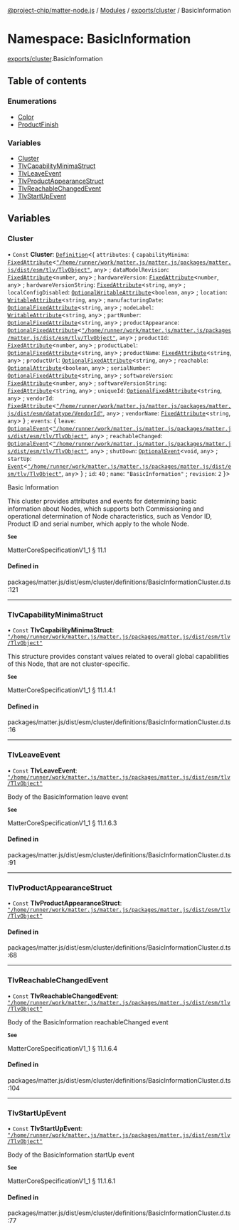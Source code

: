 [@project-chip/matter-node.js](../README.md) / [Modules](../modules.md) / [exports/cluster](exports_cluster.md) / BasicInformation

# Namespace: BasicInformation

[exports/cluster](exports_cluster.md).BasicInformation

## Table of contents

### Enumerations

- [Color](../enums/exports_cluster.BasicInformation.Color.md)
- [ProductFinish](../enums/exports_cluster.BasicInformation.ProductFinish.md)

### Variables

- [Cluster](exports_cluster.BasicInformation.md#cluster)
- [TlvCapabilityMinimaStruct](exports_cluster.BasicInformation.md#tlvcapabilityminimastruct)
- [TlvLeaveEvent](exports_cluster.BasicInformation.md#tlvleaveevent)
- [TlvProductAppearanceStruct](exports_cluster.BasicInformation.md#tlvproductappearancestruct)
- [TlvReachableChangedEvent](exports_cluster.BasicInformation.md#tlvreachablechangedevent)
- [TlvStartUpEvent](exports_cluster.BasicInformation.md#tlvstartupevent)

## Variables

### Cluster

• `Const` **Cluster**: [`Definition`](exports_cluster.ClusterFactory.md#definition)<{ `attributes`: { `capabilityMinima`: [`FixedAttribute`](exports_cluster.md#fixedattribute)<[`"/home/runner/work/matter.js/matter.js/packages/matter.js/dist/esm/tlv/TlvObject"`](export._internal_.__home_runner_work_matter_js_matter_js_packages_matter_js_dist_esm_tlv_TlvObject_.md), `any`\> ; `dataModelRevision`: [`FixedAttribute`](exports_cluster.md#fixedattribute)<`number`, `any`\> ; `hardwareVersion`: [`FixedAttribute`](exports_cluster.md#fixedattribute)<`number`, `any`\> ; `hardwareVersionString`: [`FixedAttribute`](exports_cluster.md#fixedattribute)<`string`, `any`\> ; `localConfigDisabled`: [`OptionalWritableAttribute`](exports_cluster.md#optionalwritableattribute)<`boolean`, `any`\> ; `location`: [`WritableAttribute`](exports_cluster.md#writableattribute)<`string`, `any`\> ; `manufacturingDate`: [`OptionalFixedAttribute`](exports_cluster.md#optionalfixedattribute)<`string`, `any`\> ; `nodeLabel`: [`WritableAttribute`](exports_cluster.md#writableattribute)<`string`, `any`\> ; `partNumber`: [`OptionalFixedAttribute`](exports_cluster.md#optionalfixedattribute)<`string`, `any`\> ; `productAppearance`: [`OptionalFixedAttribute`](exports_cluster.md#optionalfixedattribute)<[`"/home/runner/work/matter.js/matter.js/packages/matter.js/dist/esm/tlv/TlvObject"`](export._internal_.__home_runner_work_matter_js_matter_js_packages_matter_js_dist_esm_tlv_TlvObject_.md), `any`\> ; `productId`: [`FixedAttribute`](exports_cluster.md#fixedattribute)<`number`, `any`\> ; `productLabel`: [`OptionalFixedAttribute`](exports_cluster.md#optionalfixedattribute)<`string`, `any`\> ; `productName`: [`FixedAttribute`](exports_cluster.md#fixedattribute)<`string`, `any`\> ; `productUrl`: [`OptionalFixedAttribute`](exports_cluster.md#optionalfixedattribute)<`string`, `any`\> ; `reachable`: [`OptionalAttribute`](exports_cluster.md#optionalattribute)<`boolean`, `any`\> ; `serialNumber`: [`OptionalFixedAttribute`](exports_cluster.md#optionalfixedattribute)<`string`, `any`\> ; `softwareVersion`: [`FixedAttribute`](exports_cluster.md#fixedattribute)<`number`, `any`\> ; `softwareVersionString`: [`FixedAttribute`](exports_cluster.md#fixedattribute)<`string`, `any`\> ; `uniqueId`: [`OptionalFixedAttribute`](exports_cluster.md#optionalfixedattribute)<`string`, `any`\> ; `vendorId`: [`FixedAttribute`](exports_cluster.md#fixedattribute)<[`"/home/runner/work/matter.js/matter.js/packages/matter.js/dist/esm/datatype/VendorId"`](export._internal_.__home_runner_work_matter_js_matter_js_packages_matter_js_dist_esm_datatype_VendorId_.md), `any`\> ; `vendorName`: [`FixedAttribute`](exports_cluster.md#fixedattribute)<`string`, `any`\>  } ; `events`: { `leave`: [`OptionalEvent`](exports_cluster.md#optionalevent)<[`"/home/runner/work/matter.js/matter.js/packages/matter.js/dist/esm/tlv/TlvObject"`](export._internal_.__home_runner_work_matter_js_matter_js_packages_matter_js_dist_esm_tlv_TlvObject_.md), `any`\> ; `reachableChanged`: [`OptionalEvent`](exports_cluster.md#optionalevent)<[`"/home/runner/work/matter.js/matter.js/packages/matter.js/dist/esm/tlv/TlvObject"`](export._internal_.__home_runner_work_matter_js_matter_js_packages_matter_js_dist_esm_tlv_TlvObject_.md), `any`\> ; `shutDown`: [`OptionalEvent`](exports_cluster.md#optionalevent)<`void`, `any`\> ; `startUp`: [`Event`](exports_cluster.md#event)<[`"/home/runner/work/matter.js/matter.js/packages/matter.js/dist/esm/tlv/TlvObject"`](export._internal_.__home_runner_work_matter_js_matter_js_packages_matter_js_dist_esm_tlv_TlvObject_.md), `any`\>  } ; `id`: ``40`` ; `name`: ``"BasicInformation"`` ; `revision`: ``2``  }\>

Basic Information

This cluster provides attributes and events for determining basic information about Nodes, which supports both
Commissioning and operational determination of Node characteristics, such as Vendor ID, Product ID and serial
number, which apply to the whole Node.

**`See`**

MatterCoreSpecificationV1_1 § 11.1

#### Defined in

packages/matter.js/dist/esm/cluster/definitions/BasicInformationCluster.d.ts:121

___

### TlvCapabilityMinimaStruct

• `Const` **TlvCapabilityMinimaStruct**: [`"/home/runner/work/matter.js/matter.js/packages/matter.js/dist/esm/tlv/TlvObject"`](export._internal_.__home_runner_work_matter_js_matter_js_packages_matter_js_dist_esm_tlv_TlvObject_.md)

This structure provides constant values related to overall global capabilities of this Node, that are not
cluster-specific.

**`See`**

MatterCoreSpecificationV1_1 § 11.1.4.1

#### Defined in

packages/matter.js/dist/esm/cluster/definitions/BasicInformationCluster.d.ts:16

___

### TlvLeaveEvent

• `Const` **TlvLeaveEvent**: [`"/home/runner/work/matter.js/matter.js/packages/matter.js/dist/esm/tlv/TlvObject"`](export._internal_.__home_runner_work_matter_js_matter_js_packages_matter_js_dist_esm_tlv_TlvObject_.md)

Body of the BasicInformation leave event

**`See`**

MatterCoreSpecificationV1_1 § 11.1.6.3

#### Defined in

packages/matter.js/dist/esm/cluster/definitions/BasicInformationCluster.d.ts:91

___

### TlvProductAppearanceStruct

• `Const` **TlvProductAppearanceStruct**: [`"/home/runner/work/matter.js/matter.js/packages/matter.js/dist/esm/tlv/TlvObject"`](export._internal_.__home_runner_work_matter_js_matter_js_packages_matter_js_dist_esm_tlv_TlvObject_.md)

#### Defined in

packages/matter.js/dist/esm/cluster/definitions/BasicInformationCluster.d.ts:68

___

### TlvReachableChangedEvent

• `Const` **TlvReachableChangedEvent**: [`"/home/runner/work/matter.js/matter.js/packages/matter.js/dist/esm/tlv/TlvObject"`](export._internal_.__home_runner_work_matter_js_matter_js_packages_matter_js_dist_esm_tlv_TlvObject_.md)

Body of the BasicInformation reachableChanged event

**`See`**

MatterCoreSpecificationV1_1 § 11.1.6.4

#### Defined in

packages/matter.js/dist/esm/cluster/definitions/BasicInformationCluster.d.ts:104

___

### TlvStartUpEvent

• `Const` **TlvStartUpEvent**: [`"/home/runner/work/matter.js/matter.js/packages/matter.js/dist/esm/tlv/TlvObject"`](export._internal_.__home_runner_work_matter_js_matter_js_packages_matter_js_dist_esm_tlv_TlvObject_.md)

Body of the BasicInformation startUp event

**`See`**

MatterCoreSpecificationV1_1 § 11.1.6.1

#### Defined in

packages/matter.js/dist/esm/cluster/definitions/BasicInformationCluster.d.ts:77
